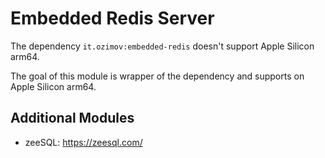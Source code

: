 # Embedded Redis Server

The dependency `it.ozimov:embedded-redis` doesn't support Apple Silicon arm64.

The goal of this module is wrapper of the dependency and supports on Apple Silicon arm64.

## Additional Modules

- zeeSQL: https://zeesql.com/
